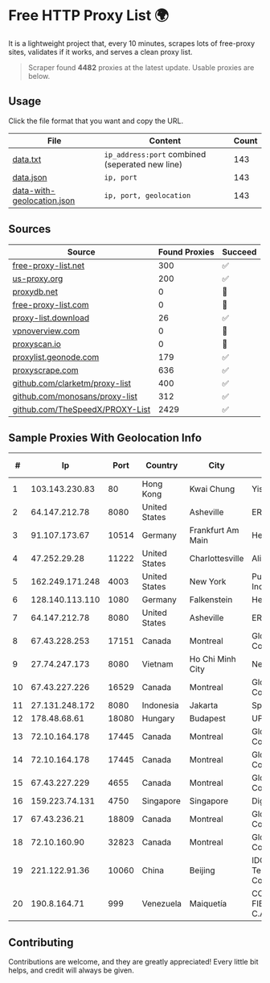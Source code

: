 
# Free HTTP Proxy List 🌍

It is a lightweight project that, every 10 minutes, scrapes lots of free-proxy sites, validates if it works, and serves a clean proxy list.


> Scraper found **4482** proxies at the latest update. Usable proxies are below.

## Usage

Click the file format that you want and copy the URL.


|File|Content|Count|
|----|-------|-----|
|[data.txt](https://raw.githubusercontent.com/themiralay/Proxy-List-World/master/data.txt)|`ip_address:port` combined (seperated new line)|143|
|[data.json](https://raw.githubusercontent.com/themiralay/Proxy-List-World/master/data.json)|`ip, port`|143|
|[data-with-geolocation.json](https://raw.githubusercontent.com/themiralay/Proxy-List-World/master/data-with-geolocation.json)|`ip, port, geolocation`|143|

## Sources

|Source|Found Proxies|Succeed|
|------|-------------|-------|
|[free-proxy-list.net](https://free-proxy-list.net)|300|✅|
|[us-proxy.org](https://www.us-proxy.org)|200|✅|
|[proxydb.net](http://proxydb.net)|0|🚫|
|[free-proxy-list.com](https://free-proxy-list.com/?page=&port=&type%5B%5D=http&type%5B%5D=https&up_time=0&search=Search)|0|🚫|
|[proxy-list.download](https://www.proxy-list.download/HTTP)|26|✅|
|[vpnoverview.com](https://vpnoverview.com/privacy/anonymous-browsing/free-proxy-servers)|0|🚫|
|[proxyscan.io](https://www.proxyscan.io)|0|🚫|
|[proxylist.geonode.com](https://proxylist.geonode.com/api/proxy-list?limit=300&page=1&sort_by=lastChecked&sort_type=desc&protocols=http,https)|179|✅|
|[proxyscrape.com](https://api.proxyscrape.com/v2/?request=displayproxies&protocol=http&timeout=10000&country=all&ssl=all&anonymity=all)|636|✅|
|[github.com/clarketm/proxy-list](https://raw.githubusercontent.com/clarketm/proxy-list/master/proxy-list-raw.txt)|400|✅|
|[github.com/monosans/proxy-list](https://raw.githubusercontent.com/monosans/proxy-list/main/proxies/http.txt)|312|✅|
|[github.com/TheSpeedX/PROXY-List](https://raw.githubusercontent.com/TheSpeedX/PROXY-List/master/http.txt)|2429|✅|


## Sample Proxies With Geolocation Info

|#|Ip|Port|Country|City|Internet Service Provider|
|-|--|----|-------|----|-------------------------|
|1|103.143.230.83|80|Hong Kong|Kwai Chung|Yisu Cloud LTD|
|2|64.147.212.78|8080|United States|Asheville|ERC Broadband|
|3|91.107.173.67|10514|Germany|Frankfurt Am Main|Hetzner Online AG|
|4|47.252.29.28|11222|United States|Charlottesville|Alibaba.com LLC|
|5|162.249.171.248|4003|United States|New York|PureVoltage Hosting Inc.|
|6|128.140.113.110|1080|Germany|Falkenstein|Hetzner Online GmbH|
|7|64.147.212.78|8080|United States|Asheville|ERC Broadband|
|8|67.43.228.253|17151|Canada|Montreal|GloboTech Communications|
|9|27.74.247.173|8080|Vietnam|Ho Chi Minh City|Newass2011xDSLHN|
|10|67.43.227.226|16529|Canada|Montreal|GloboTech Communications|
|11|27.131.248.172|8080|Indonesia|Jakarta|SpaceX Starlink|
|12|178.48.68.61|18080|Hungary|Budapest|UPC|
|13|72.10.164.178|17445|Canada|Montreal|GloboTech Communications|
|14|72.10.164.178|17445|Canada|Montreal|GloboTech Communications|
|15|67.43.227.229|4655|Canada|Montreal|GloboTech Communications|
|16|159.223.74.131|4750|Singapore|Singapore|DigitalOcean, LLC|
|17|67.43.236.21|18809|Canada|Montreal|GloboTech Communications|
|18|72.10.160.90|32823|Canada|Montreal|GloboTech Communications|
|19|221.122.91.36|10060|China|Beijing|IDC, China Telecommunications Corporation|
|20|190.8.164.71|999|Venezuela|Maiquetía|CORPORACION FIBEX TELECOM, C.A.|



## Contributing

Contributions are welcome, and they are greatly appreciated! Every
little bit helps, and credit will always be given.

